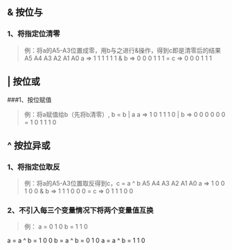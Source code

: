 ## & 按位与
### 1、将指定位清零
> 例：将a的A5-A3位置成零，用b与之进行&操作，得到c即是清零后的结果
		A5	A4	A3	A2	A1	A0
a 	=>	1	1	1	1	1	1
&
b	=>	0	0	0	1	1	1
=
c	=>	0	0	0	1	1	1


## | 按位或
###1、按位赋值
> 例：将a赋值给b（先将b清零）, b = b | a
a 	=>	1	0	1	1	1	0
|
b	=>	0	0	0	0	0	0
=
		1	0	1	1	1	0


## ^ 按拉异或
### 1、将指定位取反
> 例：将a的A5-A3位置取反得到c，c = a ^ b
		A5	A4	A3	A2	A1	A0
a 	=>	1	0	0	1	0	0
&
b	=>	1	1	1	0	0	0
=
c	=>	0	1	1	1	0	0


### 2、不引入每三个变量情况下将两个变量值互换
> 例：
a = 0 1 0
b = 1 1 0

a = a ^ b = 1 0 0
b = a ^ b = 0 1 0
a = a ^ b = 1 1 0
